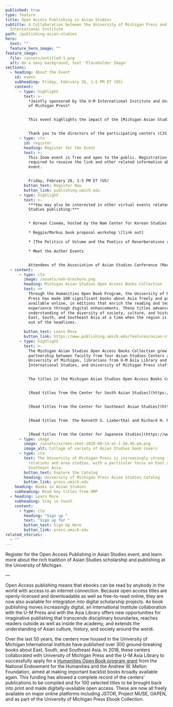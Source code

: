 ```yaml
---
published: true
type: feature
title: Open Access Publishing in Asian Studies
subtitle: A Collaboration between the University of Michigan Press and
  International Institute
path: /publishing-asian-studies
hero:
  text: ""
  feature_hero_image: ""
feature_image:
  file: /assets/untitled-1.png
  alt: On a navy background, text 'Placeholder Image'
sections:
  - heading: About the Event
    id: event
    subheading: Friday, February 26, 1-5 PM ET (US)
    content:
      - type: highlight
        text: >-
          *Jointly sponsored by the U-M International Institute and University
          of Michigan Press*


          This event highlights the impact of the [Michigan Asian Studies Open Access Books Collection](https://www.publishing.umich.edu/features/asian-studies) so far, and asks “where do we go from here?” While it is focused on the Michigan publications as a case study, the panel aims to explore more broadly the opportunities for Open Access publishing in Asian studies more generally. **The full program for the event is available [here](https://publishing.umich.edu/assets/eventprogram.pdf).**


          Thank you to the directors of the participating centers (CJS, CSAS, CSEAS, LRCCS, NCKS) and Asia Library: The Center for Japanese Studies: Reginald Jackson; The Lieberthal-Rogel Center for Chinese Studies: Twila Tardif; The Center for South Asian Studies: Jatin Dua; The Center for Southeast Asian Studies: Laura Rozek; The Nam Center for Korean Studies: Nojin Kwak; The Asia Library: Dawn Lawson.
      - type: cta
        id: register
        heading: Register for the Event
        text: >-
          This Zoom event is free and open to the public. Registration is
          required to receive the link and other related information about the
          event.


          Friday, February 26, 1-5 PM ET (US)
        button_text: Register Now
        button_link: publishing.umich.edu
      - type: highlight
        text: >-
          ***You may also be interested in other virtual events related to Asian
          Studies publishing:***


          * Korean Cinema, hosted by the Nam Center for Korean Studies \[link out]

          * Reggie/Markus book proposal workshop \[link out]

          * [The Politics of Volume and the Poetics of Reverberations across the Black Pacific](https://ii.umich.edu/cjs/news-events/events.detail.html/79852-20509609.html) | Will Bridges, University of Rochester | April 15, 12:00-1:30 PM ET | Hosted by the Center for Japanese Studies at the University of Michigan

          * Meet the Author Events


          Attendees of the Association of Asian Studies Conference (March 21-26, 2021) can also look for our University of Michigan Press and International Institute virtual booth
  - content:
      - type: cta
        image: /assets/neh-brochure.png
        heading: Michigan Asian Studies Open Access Books Collection
        text: >+
          Through the Humanities Open Book Program, the University of Michigan
          Press has made 100 significant books about Asia freely and publicly
          available online, in editions that enrich the reading and teaching
          experience through digital enhancements. These titles advance public
          understanding of the diversity of society, culture, and history in
          East, South, and Southeast Asia at a time when the region is rarely
          out of the headlines.

        button_text: Learn More
        button_link: https://www.publishing.umich.edu/features/asian-studies
      - type: highlight
        text: >-
          The Michigan Asian Studies Open Access Books Collection grew from a
          partnership between faculty from four Asian Studies Centers at the
          University of Michigan, librarians from U-M Asia Library and
          International Studies, and University of Michigan Press staff.


          The titles in the Michigan Asian Studies Open Access Books Collection are presented in discoverable, accessible, and citable form. The books are free to read on Fulcrum at each Center’s page and within the University of Michigan Press Ebook Collection (UMP EBC).


          [Read titles from the Center for South Asian Studies](https://www.fulcrum.org/csas)


          [Read titles from the Center for Southeast Asian Studies](https://www.fulcrum.org/cseas)


          [Read titles from  the Kenneth G. Lieberthal and Richard H. Rogel Center for Chinese Studies](https://www.fulcrum.org/lrccs)


          [Read titles from the Center for Japanese Studies](https://www.fulcrum.org/cjs)
      - type: image
        image: /assets/screen-shot-2020-08-14-at-1.56.46-pm.png
        image_alt: Collage of variety of Asian Studies book covers
      - type: cta
        text: The University of Michigan Press is increasingly strong in international
          relations and area studies, with a particular focus on East and
          Southeast Asia.
        button_text: Explore the Catalog
        heading: University of Michigan Press Asian Studies Catalog
        button_link: press.umich.edu
    heading: Books in Asian Studies
    subheading: Read key titles from UMP
  - heading: Learn More
    subheading: Stay in touch
    content:
      - type: cta
        heading: "Sign up "
        text: "Sign up for "
        button_text: Sign Up Here
        button_link: press.umich.edu
related_stories:
  - ""
---
```

Register for the Open Access Publishing in Asian Studies event, and learn more about the rich tradition of Asian Studies scholarship and publishing at the University of Michigan.

—

Open Access publishing means that ebooks can be read by anybody in the world with access to an internet connection. Because open access titles are openly-licensed and downloadable as well as free-to-read online, they are now also available for integration into digital scholarship projects. As book publishing moves increasingly digital, an International Institute collaboration with the U-M Press and with the Asia Library offers new opportunities for imaginative publishing that transcends disciplinary boundaries, reaches readers outside as well as inside the academy, and extends the understanding of Asian culture, history, and society around the world.

Over the last 50 years, the centers now housed in the University of Michigan International Institute have published over 300 ground-breaking books about East, South, and Southeast Asia. In 2018, these centers collaborated with University of Michigan Press and the U-M Asia Library to successfully apply for a [Humanities Open Book program grant](https://www.neh.gov/project/michigan-asian-studies-open-access-books-collection) from the National Endowment for the Humanities and the Andrew W. Mellon Foundation, aimed at making important backlist books broadly available again. This funding has allowed a complete record of the centers’ publications to be compiled and for 100 selected titles to be brought back into print and made digitally-available open access. These are now all freely available on major online platforms including JSTOR, Project MUSE, OAPEN, and as part of the University of Michigan Press Ebook Collection.